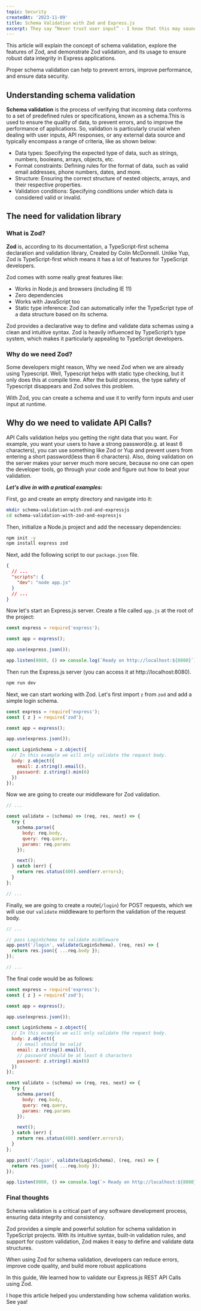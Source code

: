 ```yaml
---
topic: Security
createdAt: '2023-11-09'
title: Schema Validation with Zod and Express.js
excerpt: They say “Never trust user input” - I know that this may sound extreme, but it is an important security principle in programming. Today, we will learn togheter how to implement Zod in a Express.js application.
---
```


This article will explain the concept of schema validation, explore the features of Zod, and demonstrate Zod validation, and its usage to ensure robust data integrity in Express applications.

Proper schema validation can help to prevent errors, improve performance, and ensure data security.

## Understanding schema validation

**Schema validation** is the process of verifying that incoming data conforms to a set of predefined rules or specifications, known as a schema.This is used to ensure the quality of data, to prevent errors, and to improve the performance of applications. So, validation is particularly crucial when dealing with user inputs, API responses, or any external data source and typically encompass a range of criteria, like as shown below:

- Data types: Specifying the expected type of data, such as strings, numbers, booleans, arrays, objects, etc.
- Format constraints: Defining rules for the format of data, such as valid email addresses, phone numbers, dates, and more.
- Structure: Ensuring the correct structure of nested objects, arrays, and their respective properties.
- Validation conditions: Specifying conditions under which data is considered valid or invalid.

## The need for validation library

### What is Zod?

**Zod** is, according to its documentation, a TypeScript-first schema declaration and validation library, Created by Colin McDonnell. Unlike Yup, Zod is TypeScript-first which means it has a lot of features for TypeScript developers.

Zod comes with some really great features like:

- Works in Node.js and browsers (including IE 11)
- Zero dependencies
- Works with JavaScript too
- Static type inference: Zod can automatically infer the TypeScript type of a data structure based on its schema.

Zod provides a declarative way to define and validate data schemas using a clean and intuitive syntax. Zod is heavily influenced by TypeScript’s type system, which makes it particularly appealing to TypeScript developers.

### Why do we need Zod?

Some developers might reason, Why we need Zod when we are already using Typescript. Well, Typescript helps with static type checking, but it only does this at compile time. After the build process, the type safety of Typescript disappears and Zod solves this problem.

With Zod, you can create a schema and use it to verify form inputs and user input at runtime.

## Why do we need to validate API Calls?

API Calls validation helps you getting the right data that you want. For example, you want your users to have a strong password(e.g. at least 6 characters), you can use something like Zod or Yup and prevent users from entering a short password(less than 6 characters). Also, doing validation on the server makes your server much more secure, because no one can open the developer tools, go through your code and figure out how to beat your validation.

**_Let's dive in with a pratical examples:_**

First, go and create an empty directory and navigate into it:

```bash
mkdir schema-validation-with-zod-and-expressjs
cd schema-validation-with-zod-and-expressjs
```

Then, initialize a Node.js project and add the necessary dependencies:

```bash
npm init -y
npm install express zod
```

Next, add the following script to our `package.json` file.

```json
{
  // ...
  "scripts": {
    "dev": "node app.js"
  }
  // ...
}
```

Now let's start an Express.js server.
Create a file called `app.js` at the root of the project:

```js
const express = require('express');

const app = express();

app.use(express.json());

app.listen(8080, () => console.log(`Ready on http://localhost:${8080}`));
```

Then run the Express.js server (you can access it at http://localhost:8080).

```bash
npm run dev
```

Next, we can start working with Zod.
Let's first import `z` from `zod` and add a simple login schema.

```js
const express = require('express');
const { z } = require('zod');

const app = express();

app.use(express.json());

const LoginSchema = z.object({
  // In this example we will only validate the request body.
  body: z.object({
    email: z.string().email(),
    password: z.string().min(6)
  })
});
```

Now we are going to create our middleware for Zod validation.

```js
// ...

const validate = (schema) => (req, res, next) => {
  try {
    schema.parse({
      body: req.body,
      query: req.query,
      params: req.params
    });

    next();
  } catch (err) {
    return res.status(400).send(err.errors);
  }
};

// ...
```

Finally, we are going to create a route(`/login`) for POST requests, which we will use our `validate` middleware to perform the validation of the request body.

```js
// ...

// pass LoginSchema to validate middleware
app.post('/login', validate(LoginSchema), (req, res) => {
  return res.json({ ...req.body });
});

// ...
```

The final code would be as follows:

```js
const express = require('express');
const { z } = require('zod');

const app = express();

app.use(express.json());

const LoginSchema = z.object({
  // In this example we will only validate the request body.
  body: z.object({
    // email should be valid
    email: z.string().email(),
    // password should be at least 6 characters
    password: z.string().min(6)
  })
});

const validate = (schema) => (req, res, next) => {
  try {
    schema.parse({
      body: req.body,
      query: req.query,
      params: req.params
    });

    next();
  } catch (err) {
    return res.status(400).send(err.errors);
  }
};

app.post('/login', validate(LoginSchema), (req, res) => {
  return res.json({ ...req.body });
});

app.listen(8080, () => console.log(`> Ready on http://localhost:${8080}`));
```

### Final thoughts

Schema validation is a critical part of any software development process, ensuring data integrity and consistency.

Zod provides a simple and powerful solution for schema validation in TypeScript projects. With its intuitive syntax, built-in validation rules, and support for custom validation, Zod makes it easy to define and validate data structures.

When using Zod for schema validation, developers can reduce errors, improve code quality, and build more robust applications

In this guide, We learned how to validate our Express.js REST API Calls using Zod.

I hope this article helped you understanding how schema validation works. See yaa!
